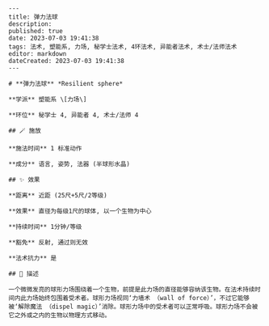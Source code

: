 
    ---
    title: 弹力法球
    description: 
    published: true
    date: 2023-07-03 19:41:38
    tags: 法术, 塑能系, 力场, 秘学士法术, 4环法术, 异能者法术, 术士/法师法术
    editor: markdown
    dateCreated: 2023-07-03 19:41:38
    ---

    # **弹力法球** *Resilient sphere*

    **学派** 塑能系 \[力场\] 

    **环位** 秘学士 4, 异能者 4, 术士/法师 4

    ## 🪄 施放

    **施法时间** 1 标准动作

    **成分** 语言, 姿势, 法器 (半球形水晶)

    ## ✨ 效果  

    **距离** 近距 (25尺+5尺/2等级) 

    **效果** 直径为每级1尺的球体, 以一个生物为中心 

    **持续时间** 1分钟/等级 

    **豁免** 反射, 通过则无效

    **法术抗力** 是

    ## 📖 描述

    一个微微发亮的球形力场围绕着一个生物，前提是此力场的直径能够容纳该生物。在法术持续时间内此力场始终包围着受术者。球形力场视同‘力墙术 （wall of force）’，不过它能够被‘解除魔法 （dispel magic）’消除。球形力场中的受术者可以正常呼吸。球形力场不会被它之外或之内的生物以物理方式移动。
    